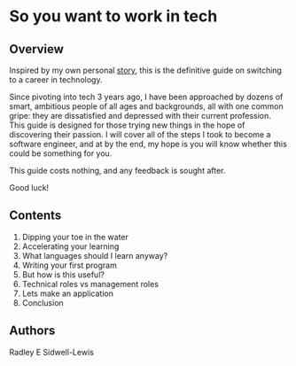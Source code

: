 # So you want to work in tech

## Overview

Inspired by my own personal [story](https://hackernoon.com/i-left-banking-for-tech-and-it-was-the-best-career-decision-ive-ever-made-2b9632uj), this is the definitive guide on switching to a career in technology.

Since pivoting into tech 3 years ago, I have been approached by dozens of smart, ambitious people of all ages and backgrounds, all with one common gripe: they are dissatisfied and depressed with their current profession. This guide is designed for those trying new things in the hope of discovering their passion. I will cover all of the steps I took to become a software engineer, and at by the end, my hope is you will know whether this could be something for you. 

This guide costs nothing, and any feedback is sought after.

Good luck!

## Contents

1. Dipping your toe in the water
2. Accelerating your learning
3. What languages should I learn anyway?
4. Writing your first program
5. But how is this useful?
6. Technical roles vs management roles
7. Lets make an application
8. Conclusion

## Authors
Radley E Sidwell-Lewis


